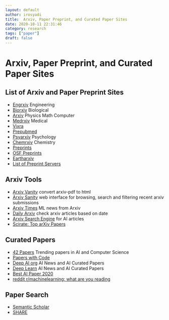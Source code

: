 ```yaml
---
layout: default
author: irosyadi
title:  Arxiv, Paper Preprint, and Curated Paper Sites
date: 2020-10-11 22:31:46
category: research
tags: ["paper"]
draft: false
---
```


# Arxiv, Paper Preprint, and Curated Paper Sites

## List of Arxiv and Paper Preprint Sites
- [Engrxiv](https://engrxiv.org/) Engineering
- [Biorxiv](https://www.biorxiv.org/) Biological
- [Arxiv](https://arxiv.org/) Physics Math Computer
- [Medrxiv](https://www.medrxiv.org/) Medical
- [Vixra](https://vixra.org/)
- [Prepubmed](https://www.prepubmed.org/)
- [Psyarxiv](https://psyarxiv.com/) Psychology
- [Chemrxiv](https://chemrxiv.org/) Chemistry
- [Preprints](https://www.preprints.org/)
- [OSF Preprints](https://osf.io/preprints/)
- [Eartharxiv](https://eartharxiv.org/)
- [List of Preprint Servers](https://asapbio.org/preprint-servers)

## Arxiv Tools
- [Arxiv Vanity](https://www.arxiv-vanity.com/) convert arxiv-pdf to html
- [Arxiv Sanity](https://www.arxiv-sanity.com/) web interface for browsing, search and filtering recent arxiv submissions
- [Arxiv Times](https://arxivtimes.herokuapp.com/) ML news from Arxiv
- [Daily Arxiv](https://dailyarxiv.com/) check arxiv articles based on date
- [Arxiv Search Engine](https://arxiv.aiindex.org/search) for AI articles
- [Scirate: Top arXiv Papers](https://scirate.com/)


## Curated Papers
- [42 Papers](https://42papers.com/) Trending papers in AI and Computer Science
- [Papers with Code](https://paperswithcode.com/)
- [Deep AI org](https://deepai.org/) AI News and AI Curated Papers
- [Deep Learn](https://deeplearn.org/) AI News and AI Curated Papers
- [Best AI Paper 2020](https://github.com/louisfb01/Best_AI_paper_2020)
- [reddit r/machinelearning: what are you reading](https://teddit.net/r/MachineLearning/comments/ijjcep/d_machine_learning_wayr_what_are_you_reading_week/)

## Paper Search
- [Semantic Scholar](https://www.semanticscholar.org/)
- [SHARE](https://share.osf.io/)